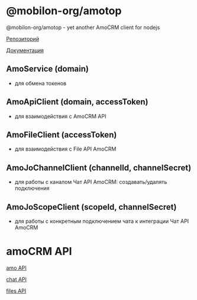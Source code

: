 # @mobilon-org/amotop

@mobilon-org/amotop - yet another AmoCRM client for nodejs


[Репозиторий](https://github.com/mobilon-org/amotop)

[Документация](https://mobilon-org.github.io/amotop/)


## AmoService (domain)

- для обмена токенов

## AmoApiClient (domain, accessToken)

- для взаимодействия с AmoCRM API

## AmoFileClient (accessToken)

- для взаимодействия с File API AmoCRM

## AmoJoChannelClient (channelId, channelSecret)

- для работы с каналом Чат API AmoCRM: создавать/удалять подключения

## AmoJoScopeClient (scopeId, channelSecret)

- для работы с конкретным подключением чата к интеграции Чат API AmoCRM

# amoCRM API

[amo API](https://www.amocrm.ru/developers/content/crm_platform/api-reference)

[chat API](https://www.amocrm.ru/developers/content/chats/chat-api-reference)

[files API](https://www.amocrm.ru/developers/content/files/files-capabilities)
